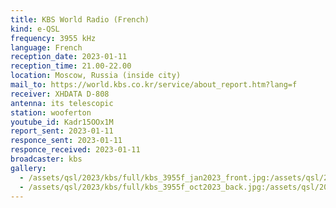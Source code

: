 ```yaml
---
title: KBS World Radio (French)
kind: e-QSL
frequency: 3955 kHz
language: French
reception_date: 2023-01-11
reception_time: 21.00-22.00
location: Moscow, Russia (inside city)
mail_to: https://world.kbs.co.kr/service/about_report.htm?lang=f
receiver: XHDATA D-808
antenna: its telescopic
station: wooferton
youtube_id: Kadr15OOx1M
report_sent: 2023-01-11
responce_sent: 2023-01-11
responce_received: 2023-01-11
broadcaster: kbs
gallery:
  - /assets/qsl/2023/kbs/full/kbs_3955f_jan2023_front.jpg:/assets/qsl/2023/kbs/small/kbs_3955f_jan2023_front.jpg
  - /assets/qsl/2023/kbs/full/kbs_3955f_oct2023_back.jpg:/assets/qsl/2023/kbs/small/kbs_3955f_jan2023_back.jpg
---
```

